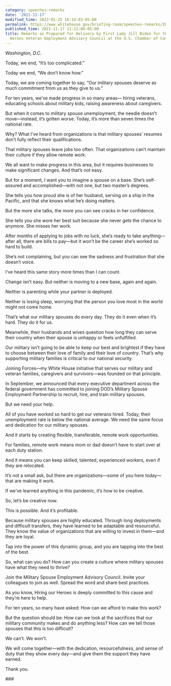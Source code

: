 ```yaml
---
category: speeches-remarks
date: '2021-11-17'
modified_time: 2022-01-25 16:14:03-05:00
permalink: https://www.whitehouse.gov/briefing-room/speeches-remarks/2021/11/17/remarks-as-prepared-for-delivery-by-first-lady-jill-biden-for-the-hiring-our-heroes-veteran-employment-advisory-council-at-the-u-s-chamber-of-commerce/
published_time: 2021-11-17 11:12:00-05:00
title: Remarks as Prepared for Delivery by First Lady Jill Biden for the Hiring Our
  Heroes Veteran Employment Advisory Council at the U.S. Chamber of Commerce
---
```

 
*Washington, D.C.*

Today, we end, “It’s too complicated.”  
  
Today we end, “We don’t know how.”  
  
Today, we are coming together to say, “Our military spouses deserve as
much commitment from us as they give to us.”  
  
For ten years, we’ve made progress in so many areas— hiring veterans,
educating schools about military kids, raising awareness about
caregivers.  
  
But when it comes to military spouse unemployment, the needle doesn’t
move—instead, it’s gotten worse. Today, it’s more than seven times the
national rate.  
  
Why? What I’ve heard from organizations is that military spouses’
resumes don’t fully reflect their qualifications.  
  
That military spouses leave jobs too often. That organizations can’t
maintain their culture if they allow remote work.  
  
We all want to make progress in this area, but it requires businesses to
make significant changes. And that’s not easy.  
  
But for a moment, I want you to imagine a spouse on a base. She’s
self-assured and accomplished—with not one, but two master’s degrees.  
  
She tells you how proud she is of her husband, serving on a ship in the
Pacific, and that she knows what he’s doing matters.  
  
But the more she talks, the more you can see cracks in her
confidence.   
  
She tells you she wore her best suit because she never gets the chance
to anymore. She misses her work.  
  
After months of applying to jobs with no luck, she’s ready to take
anything—after all, there are bills to pay—but it won’t be the career
she’s worked so hard to build.  
  
She’s not complaining, but you can see the sadness and frustration that
she doesn’t voice.  
  
I’ve heard this same story more times than I can count.  
  
Change isn’t easy. But neither is moving to a new base, again and
again.  
  
Neither is parenting while your partner is deployed.  
  
Neither is losing sleep, worrying that the person you love most in the
world might not come home.  
  
That’s what our military spouses do every day. They do it even when it’s
hard. They do it for us.  
  
Meanwhile, their husbands and wives question how long they can serve
their country when their spouse is unhappy or feels unfulfilled.  
  
Our military isn’t going to be able to keep our best and brightest if
they have to choose between their love of family and their love of
country. That’s why supporting military families is critical to our
national security.   
  
Joining Forces—my White House initiative that serves our military and
veteran families, caregivers and survivors—was founded on that
principle.  
  
In September, we announced that every executive department across the
federal government has committed to joining DOD’s Military Spouse
Employment Partnership to recruit, hire, and train military spouses.   
  
But we need your help.  
  
All of you have worked so hard to get our veterans hired. Today, their
unemployment rate is below the national average. We need the same focus
and dedication for our military spouses.   
  
And it starts by creating flexible, transferable, remote work
opportunities.  
  
For families, remote work means mom or dad doesn’t have to start over at
each duty station.  
  
And it means you can keep skilled, talented, experienced workers, even
if they are relocated.  
  
It’s not a small ask, but there are organizations—some of you here
today—that are making it work.  
  
If we’ve learned anything in this pandemic, it’s how to be creative.  
  
So, let’s be creative now.  
  
This is possible. And it’s profitable.  
  
Because military spouses are highly educated. Through long deployments
and difficult transfers, they have learned to be adaptable and
resourceful. They know the value of organizations that are willing to
invest in them—and they are loyal.   
  
Tap into the power of this dynamic group, and you are tapping into the
best of the best.  
  
So, what can you do? How can you create a culture where military spouses
have what they need to thrive?  
  
Join the Military Spouse Employment Advisory Council. Invite your
colleagues to join as well. Spread the word and share best practices.  
  
As you know, Hiring our Heroes is deeply committed to this cause and
they’re here to help.  
  
For ten years, so many have asked: How can we afford to make this
work?  
  
But the question should be: How can we look at the sacrifices that our
military community makes and do anything less? How can we tell those
spouses that this is too difficult?  
  
We can’t. We won’t.  
  
We will come together—with the dedication, resourcefulness, and sense of
duty that they show every day—and give them the support they have
earned.  
  
Thank you.

\###
